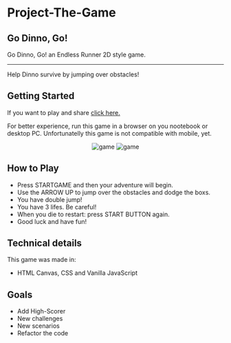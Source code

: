 # Project-The-Game

## Go Dinno, Go!
Go Dinno, Go! an Endless Runner 2D style game. <hr>
Help Dinno survive by jumping over obstacles!

## Getting Started
If you want to play and share [click here.](https://robetjunior.github.io/Project-The-Game/)

For better experience, run this game in a browser on you nootebook or desktop PC. Unfortunatelly this game is not compatible with mobile, yet.

<p align="center">
    <img src="printDinno.png" alt="game">
    <img src="printDinno2.png" alt="game">
</p>

## How to Play
- Press STARTGAME and then your adventure will begin.
- Use the ARROW UP to jump  over the obstacles and dodge the boxs.
- You have double jump!
- You have 3 lifes. Be careful!
- When you die to restart: press START BUTTON again.
- Good luck and have fun!


## Technical details
This game was made in:
- HTML Canvas, CSS and Vanilla JavaScript

## Goals
- Add High-Scorer
- New challenges
- New scenarios
- Refactor the code
